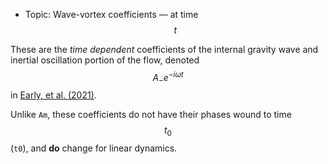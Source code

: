 - Topic: Wave-vortex coefficients — at time $$t$$

These are the *time dependent* coefficients of the internal gravity wave and inertial oscillation portion of the flow, denoted  $$A_- e^{-i \omega t} $$ in [Early, et al. (2021)](https://doi.org/10.1017/jfm.2020.995).

Unlike `Am`, these coefficients do not have their phases wound to time $$t_0$$ (`t0`), and **do** change for linear dynamics.
